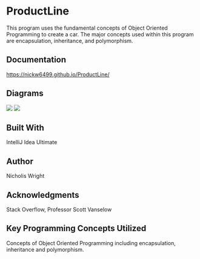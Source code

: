 # ProductLine

This program uses the fundamental concepts of Object Oriented Programming to create a car. The major concepts used within this program are encapsulation, inheritance, and polymorphism.

## Documentation
https://nickw6499.github.io/ProductLine/

## Diagrams
![](Database.PNG)
![](ClassDiagram.PNG)

## Built With
IntelliJ Idea Ultimate

## Author
Nicholis Wright


## Acknowledgments
Stack Overflow, 
Professor Scott Vanselow

## Key Programming Concepts Utilized
Concepts of Object Oriented Programming including encapsulation, inheritance and polymorphism.

